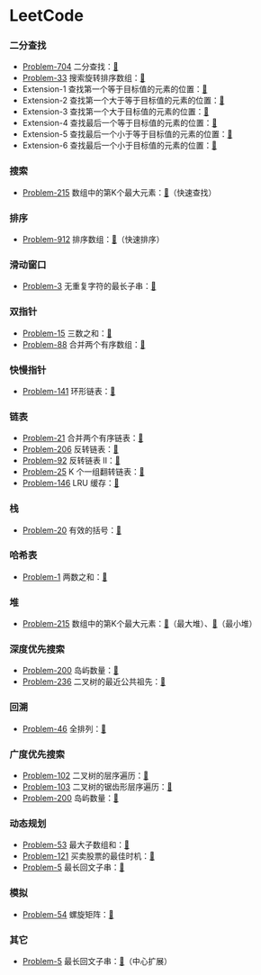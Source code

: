 # LeetCode

### 二分查找

- [Problem-704](https://leetcode.cn/problems/binary-search/) 二分查找：[🔗](https://github.com/chenshaorui/leetcode/blob/master/Problem-704/Solution-1/main.go)
- [Problem-33](https://leetcode.cn/problems/search-in-rotated-sorted-array/) 搜索旋转排序数组：[🔗](https://github.com/chenshaorui/leetcode/blob/master/Problem-33/Solution-1/main.go)
- Extension-1 查找第一个等于目标值的元素的位置：[🔗](https://github.com/chenshaorui/leetcode/blob/master/BinarySearch/Extension-1/main.go)
- Extension-2 查找第一个大于等于目标值的元素的位置：[🔗](https://github.com/chenshaorui/leetcode/blob/master/BinarySearch/Extension-2/main.go)
- Extension-3 查找第一个大于目标值的元素的位置：[🔗](https://github.com/chenshaorui/leetcode/blob/master/BinarySearch/Extension-3/main.go)
- Extension-4 查找最后一个等于目标值的元素的位置：[🔗](https://github.com/chenshaorui/leetcode/blob/master/BinarySearch/Extension-4/main.go)
- Extension-5 查找最后一个小于等于目标值的元素的位置：[🔗](https://github.com/chenshaorui/leetcode/blob/master/BinarySearch/Extension-5/main.go)
- Extension-6 查找最后一个小于目标值的元素的位置：[🔗](https://github.com/chenshaorui/leetcode/blob/master/BinarySearch/Extension-6/main.go)

### 搜索

- [Problem-215](https://leetcode.cn/problems/kth-largest-element-in-an-array/) 数组中的第K个最大元素：[🔗](https://github.com/chenshaorui/leetcode/blob/master/Problem-215/Solution-3/main.go)（快速查找）

### 排序

- [Problem-912](https://leetcode.cn/problems/sort-an-array/) 排序数组：[🔗](https://github.com/chenshaorui/leetcode/blob/master/Problem-912/Solution-1/main.go)（快速排序）

### 滑动窗口

- [Problem-3](https://leetcode.cn/problems/longest-substring-without-repeating-characters/) 无重复字符的最长子串：[🔗](https://github.com/chenshaorui/leetcode/blob/master/Problem-3/Solution-1/main.go)

### 双指针

- [Problem-15](https://leetcode.cn/problems/3sum/) 三数之和：[🔗](https://github.com/chenshaorui/leetcode/blob/master/Problem-15/Solution-1/main.go)
- [Problem-88](https://leetcode.cn/problems/merge-sorted-array/) 合并两个有序数组：[🔗](https://github.com/chenshaorui/leetcode/blob/master/Problem-88/Solution-1/main.go)

### 快慢指针

- [Problem-141](https://leetcode.cn/problems/linked-list-cycle/) 环形链表：[🔗](https://github.com/chenshaorui/leetcode/blob/master/Problem-141/Solution-1/main.go)

### 链表

- [Problem-21](https://leetcode.cn/problems/merge-two-sorted-lists/) 合并两个有序链表：[🔗](https://github.com/chenshaorui/leetcode/blob/master/Problem-21/Solution-1/main.go)
- [Problem-206](https://leetcode.cn/problems/reverse-linked-list/) 反转链表：[🔗](https://github.com/chenshaorui/leetcode/blob/master/Problem-206/Solution-1/main.go)
- [Problem-92](https://leetcode.cn/problems/reverse-linked-list-ii/) 反转链表 II：[🔗](https://github.com/chenshaorui/leetcode/blob/master/Problem-92/Solution-1/main.go)
- [Problem-25](https://leetcode.cn/problems/reverse-nodes-in-k-group/) K 个一组翻转链表：[🔗](https://github.com/chenshaorui/leetcode/blob/master/Problem-25/Solution-1/main.go)
- [Problem-146](https://leetcode.cn/problems/lru-cache/) LRU 缓存：[🔗](https://github.com/chenshaorui/leetcode/blob/master/Problem-146/Solution-1/main.go)

### 栈

- [Problem-20](https://leetcode.cn/problems/valid-parentheses/) 有效的括号：[🔗](https://github.com/chenshaorui/leetcode/blob/master/Problem-20/Solution-1/main.go)

### 哈希表

- [Problem-1](https://leetcode.cn/problems/two-sum/) 两数之和：[🔗](https://github.com/chenshaorui/leetcode/blob/master/Problem-1/Solution-1/main.go)

### 堆

- [Problem-215](https://leetcode.cn/problems/kth-largest-element-in-an-array/) 数组中的第K个最大元素：[🔗](https://github.com/chenshaorui/leetcode/blob/master/Problem-215/Solution-1/main.go)（最大堆）、[🔗](https://github.com/chenshaorui/leetcode/blob/master/Problem-215/Solution-2/main.go)（最小堆）

### 深度优先搜索

- [Problem-200](https://leetcode.cn/problems/number-of-islands/) 岛屿数量：[🔗](https://github.com/chenshaorui/leetcode/blob/master/Problem-200/Solution-1/main.go)
- [Problem-236](https://leetcode.cn/problems/lowest-common-ancestor-of-a-binary-tree/) 二叉树的最近公共祖先：[🔗](https://github.com/chenshaorui/leetcode/blob/master/Problem-236/Solution-1/main.go)

### 回溯

- [Problem-46](https://leetcode.cn/problems/permutations/) 全排列：[🔗](https://github.com/chenshaorui/leetcode/blob/master/Problem-46/Solution-1/main.go)

### 广度优先搜索

- [Problem-102](https://leetcode.cn/problems/binary-tree-level-order-traversal/) 二叉树的层序遍历：[🔗](https://github.com/chenshaorui/leetcode/blob/master/Problem-102/Solution-1/main.go)
- [Problem-103](https://leetcode.cn/problems/binary-tree-zigzag-level-order-traversal/) 二叉树的锯齿形层序遍历：[🔗](https://github.com/chenshaorui/leetcode/blob/master/Problem-103/Solution-1/main.go)
- [Problem-200](https://leetcode.cn/problems/number-of-islands/) 岛屿数量：[🔗](https://github.com/chenshaorui/leetcode/blob/master/Problem-200/Solution-2/main.go)

### 动态规划

- [Problem-53](https://leetcode.cn/problems/maximum-subarray/) 最大子数组和：[🔗](https://github.com/chenshaorui/leetcode/blob/master/Problem-53/Solution-1/main.go)
- [Problem-121](https://leetcode.cn/problems/best-time-to-buy-and-sell-stock/) 买卖股票的最佳时机：[🔗](https://github.com/chenshaorui/leetcode/blob/master/Problem-121/Solution-1/main.go)
- [Problem-5](https://leetcode.cn/problems/longest-palindromic-substring/) 最长回文子串：[🔗](https://github.com/chenshaorui/leetcode/blob/master/Problem-5/Solution-1/main.go)

### 模拟

- [Problem-54](https://leetcode.cn/problems/spiral-matrix/) 螺旋矩阵：[🔗](https://github.com/chenshaorui/leetcode/blob/master/Problem-54/Solution-1/main.go)

### 其它

- [Problem-5](https://leetcode.cn/problems/longest-palindromic-substring/) 最长回文子串：[🔗](https://github.com/chenshaorui/leetcode/blob/master/Problem-5/Solution-2/main.go)（中心扩展）

